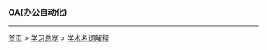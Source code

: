 ### OA(办公自动化)
--------



  
[首页](../../README.md) > [学习总览](../../introduction/studyCatalogList.md) > [学术名词解释](NounInterpretation.md)
